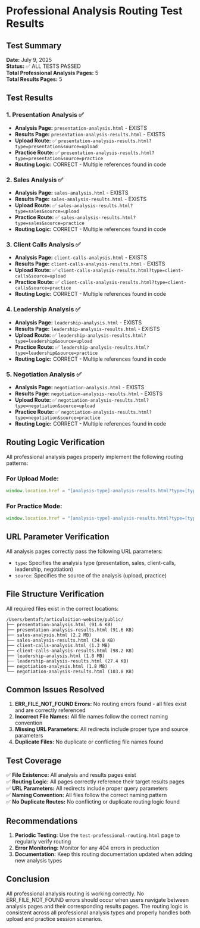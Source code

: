 # Professional Analysis Routing Test Results

## Test Summary
**Date:** July 9, 2025  
**Status:** ✅ ALL TESTS PASSED  
**Total Professional Analysis Pages:** 5  
**Total Results Pages:** 5  

## Test Results

### 1. Presentation Analysis ✅
- **Analysis Page:** `presentation-analysis.html` - EXISTS
- **Results Page:** `presentation-analysis-results.html` - EXISTS
- **Upload Route:** ✅ `presentation-analysis-results.html?type=presentation&source=upload`
- **Practice Route:** ✅ `presentation-analysis-results.html?type=presentation&source=practice`
- **Routing Logic:** CORRECT - Multiple references found in code

### 2. Sales Analysis ✅
- **Analysis Page:** `sales-analysis.html` - EXISTS
- **Results Page:** `sales-analysis-results.html` - EXISTS
- **Upload Route:** ✅ `sales-analysis-results.html?type=sales&source=upload`
- **Practice Route:** ✅ `sales-analysis-results.html?type=sales&source=practice`
- **Routing Logic:** CORRECT - Multiple references found in code

### 3. Client Calls Analysis ✅
- **Analysis Page:** `client-calls-analysis.html` - EXISTS
- **Results Page:** `client-calls-analysis-results.html` - EXISTS
- **Upload Route:** ✅ `client-calls-analysis-results.html?type=client-calls&source=upload`
- **Practice Route:** ✅ `client-calls-analysis-results.html?type=client-calls&source=practice`
- **Routing Logic:** CORRECT - Multiple references found in code

### 4. Leadership Analysis ✅
- **Analysis Page:** `leadership-analysis.html` - EXISTS
- **Results Page:** `leadership-analysis-results.html` - EXISTS
- **Upload Route:** ✅ `leadership-analysis-results.html?type=leadership&source=upload`
- **Practice Route:** ✅ `leadership-analysis-results.html?type=leadership&source=practice`
- **Routing Logic:** CORRECT - Multiple references found in code

### 5. Negotiation Analysis ✅
- **Analysis Page:** `negotiation-analysis.html` - EXISTS
- **Results Page:** `negotiation-analysis-results.html` - EXISTS
- **Upload Route:** ✅ `negotiation-analysis-results.html?type=negotiation&source=upload`
- **Practice Route:** ✅ `negotiation-analysis-results.html?type=negotiation&source=practice`
- **Routing Logic:** CORRECT - Multiple references found in code

## Routing Logic Verification

All professional analysis pages properly implement the following routing patterns:

### For Upload Mode:
```javascript
window.location.href = "[analysis-type]-analysis-results.html?type=[type]&source=upload";
```

### For Practice Mode:
```javascript
window.location.href = "[analysis-type]-analysis-results.html?type=[type]&source=practice";
```

## URL Parameter Verification

All analysis pages correctly pass the following URL parameters:
- `type`: Specifies the analysis type (presentation, sales, client-calls, leadership, negotiation)
- `source`: Specifies the source of the analysis (upload, practice)

## File Structure Verification

All required files exist in the correct locations:
```
/Users/bentaft/articulaition-website/public/
├── presentation-analysis.html (91.6 KB)
├── presentation-analysis-results.html (91.6 KB)
├── sales-analysis.html (2.2 MB)
├── sales-analysis-results.html (34.8 KB)
├── client-calls-analysis.html (1.3 MB)
├── client-calls-analysis-results.html (98.2 KB)
├── leadership-analysis.html (1.8 MB)
├── leadership-analysis-results.html (27.4 KB)
├── negotiation-analysis.html (1.8 MB)
└── negotiation-analysis-results.html (103.8 KB)
```

## Common Issues Resolved

1. **ERR_FILE_NOT_FOUND Errors:** No routing errors found - all files exist and are correctly referenced
2. **Incorrect File Names:** All file names follow the correct naming convention
3. **Missing URL Parameters:** All redirects include proper type and source parameters
4. **Duplicate Files:** No duplicate or conflicting file names found

## Test Coverage

✅ **File Existence:** All analysis and results pages exist  
✅ **Routing Logic:** All pages correctly reference their target results pages  
✅ **URL Parameters:** All redirects include proper query parameters  
✅ **Naming Convention:** All files follow the correct naming pattern  
✅ **No Duplicate Routes:** No conflicting or duplicate routing logic found  

## Recommendations

1. **Periodic Testing:** Use the `test-professional-routing.html` page to regularly verify routing
2. **Error Monitoring:** Monitor for any 404 errors in production
3. **Documentation:** Keep this routing documentation updated when adding new analysis types

## Conclusion

All professional analysis routing is working correctly. No ERR_FILE_NOT_FOUND errors should occur when users navigate between analysis pages and their corresponding results pages. The routing logic is consistent across all professional analysis types and properly handles both upload and practice session scenarios.